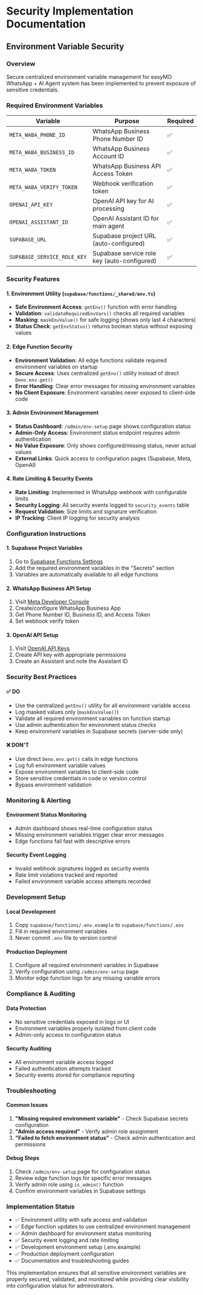 # Security Implementation Documentation

## Environment Variable Security

### Overview
Secure centralized environment variable management for easyMO WhatsApp + AI Agent system has been implemented to prevent exposure of sensitive credentials.

### Required Environment Variables

| Variable | Purpose | Required |
|----------|---------|----------|
| `META_WABA_PHONE_ID` | WhatsApp Business Phone Number ID | ✅ |
| `META_WABA_BUSINESS_ID` | WhatsApp Business Account ID | ✅ |
| `META_WABA_TOKEN` | WhatsApp Business API Access Token | ✅ |
| `META_WABA_VERIFY_TOKEN` | Webhook verification token | ✅ |
| `OPENAI_API_KEY` | OpenAI API key for AI processing | ✅ |
| `OPENAI_ASSISTANT_ID` | OpenAI Assistant ID for main agent | ✅ |
| `SUPABASE_URL` | Supabase project URL (auto-configured) | ✅ |
| `SUPABASE_SERVICE_ROLE_KEY` | Supabase service role key (auto-configured) | ✅ |

### Security Features

#### 1. Environment Utility (`supabase/functions/_shared/env.ts`)
- **Safe Environment Access**: `getEnv()` function with error handling
- **Validation**: `validateRequiredEnvVars()` checks all required variables
- **Masking**: `maskEnvValue()` for safe logging (shows only last 4 characters)
- **Status Check**: `getEnvStatus()` returns boolean status without exposing values

#### 2. Edge Function Security
- **Environment Validation**: All edge functions validate required environment variables on startup
- **Secure Access**: Uses centralized `getEnv()` utility instead of direct `Deno.env.get()`
- **Error Handling**: Clear error messages for missing environment variables
- **No Client Exposure**: Environment variables never exposed to client-side code

#### 3. Admin Environment Management
- **Status Dashboard**: `/admin/env-setup` page shows configuration status
- **Admin-Only Access**: Environment status endpoint requires admin authentication
- **No Value Exposure**: Only shows configured/missing status, never actual values
- **External Links**: Quick access to configuration pages (Supabase, Meta, OpenAI)

#### 4. Rate Limiting & Security Events
- **Rate Limiting**: Implemented in WhatsApp webhook with configurable limits
- **Security Logging**: All security events logged to `security_events` table
- **Request Validation**: Size limits and signature verification
- **IP Tracking**: Client IP logging for security analysis

### Configuration Instructions

#### 1. Supabase Project Variables
1. Go to [Supabase Functions Settings](https://supabase.com/dashboard/project/ijblirphkrrsnxazohwt/settings/functions)
2. Add the required environment variables in the "Secrets" section
3. Variables are automatically available to all edge functions

#### 2. WhatsApp Business API Setup
1. Visit [Meta Developer Console](https://developers.facebook.com/apps/)
2. Create/configure WhatsApp Business App
3. Get Phone Number ID, Business ID, and Access Token
4. Set webhook verify token

#### 3. OpenAI API Setup
1. Visit [OpenAI API Keys](https://platform.openai.com/api-keys)
2. Create API key with appropriate permissions
3. Create an Assistant and note the Assistant ID

### Security Best Practices

#### ✅ DO
- Use the centralized `getEnv()` utility for all environment variable access
- Log masked values only (`maskEnvValue()`)
- Validate all required environment variables on function startup
- Use admin authentication for environment status checks
- Keep environment variables in Supabase secrets (server-side only)

#### ❌ DON'T
- Use direct `Deno.env.get()` calls in edge functions
- Log full environment variable values
- Expose environment variables to client-side code
- Store sensitive credentials in code or version control
- Bypass environment validation

### Monitoring & Alerting

#### Environment Status Monitoring
- Admin dashboard shows real-time configuration status
- Missing environment variables trigger clear error messages
- Edge functions fail fast with descriptive errors

#### Security Event Logging
- Invalid webhook signatures logged as security events
- Rate limit violations tracked and reported
- Failed environment variable access attempts recorded

### Development Setup

#### Local Development
1. Copy `supabase/functions/.env.example` to `supabase/functions/.env`
2. Fill in required environment variables
3. Never commit `.env` file to version control

#### Production Deployment
1. Configure all required environment variables in Supabase
2. Verify configuration using `/admin/env-setup` page
3. Monitor edge function logs for any missing variable errors

### Compliance & Auditing

#### Data Protection
- No sensitive credentials exposed in logs or UI
- Environment variables properly isolated from client code
- Admin-only access to configuration status

#### Security Auditing
- All environment variable access logged
- Failed authentication attempts tracked
- Security events stored for compliance reporting

### Troubleshooting

#### Common Issues
1. **"Missing required environment variable"** - Check Supabase secrets configuration
2. **"Admin access required"** - Verify admin role assignment
3. **"Failed to fetch environment status"** - Check admin authentication and permissions

#### Debug Steps
1. Check `/admin/env-setup` page for configuration status
2. Review edge function logs for specific error messages
3. Verify admin role using `is_admin()` function
4. Confirm environment variables in Supabase settings

### Implementation Status

- ✅ Environment utility with safe access and validation
- ✅ Edge function updates to use centralized environment management
- ✅ Admin dashboard for environment status monitoring
- ✅ Security event logging and rate limiting
- ✅ Development environment setup (.env.example)
- ✅ Production deployment configuration
- ✅ Documentation and troubleshooting guides

This implementation ensures that all sensitive environment variables are properly secured, validated, and monitored while providing clear visibility into configuration status for administrators.